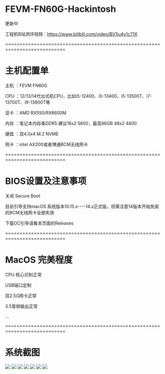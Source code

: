 # FEVM-FN60G-Hackintosh

更新中


工程机B站测评视频：https://www.bilibili.com/video/BV1ju4y1c71X



===========================================================================
# 主机配置单
主机 ：FEVM FN60G

CPU ：12/13/14代台式机CPU，比如i5-12400、i5-13400、i5-13500T、i7-13700T、i9-13900T等

显卡 ：AMD RX550/RX6600M

内存 ：笔记本内存条DDR5 建议16x2 5600，最高96GB 48x2 4800

硬盘 ：双4.0x4 M.2 NVME

网卡 ：intel AX200或者博通BCM无线网卡

===========================================================================
# BIOS设置及注意事项

关闭 Secure Boot

目前引导支持macOS 系统版本10.15.x----14.x正式版，但需注意14版本开始免驱的BCM无线网卡全部失效

下载OC引导请看本页面的Releases

===========================================================================

# MacOS 完美程度

CPU 核心识别正常

USB端口定制

双2.5G网卡正常

3.5音频输出正常

...

===========================================================================

# 系统截图


![](https://github.com/Xmingbai/FEVM-FN60G-Hackintosh/blob/main/FN60g-1.png)
![](https://github.com/Xmingbai/FEVM-FN60G-Hackintosh/blob/main/FN60G-CPU.png)
![](https://github.com/Xmingbai/FEVM-FN60G-Hackintosh/blob/main/FN60G-6600.png)
![](https://github.com/Xmingbai/FEVM-FN60G-Hackintosh/blob/main/FN60G-ETH.png)
![](https://github.com/Xmingbai/FEVM-FN60G-Hackintosh/blob/main/FN60G-AU.png)
![](https://github.com/Xmingbai/FEVM-FN60G-Hackintosh/blob/main/FN60G-2.png)
![](https://github.com/Xmingbai/FEVM-FN60G-Hackintosh/blob/main/FN60G-3.png)

